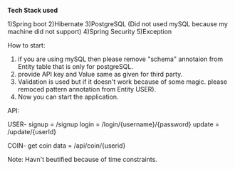 **Tech Stack used**

1)Spring boot
2)Hibernate
3)PostgreSQL (Did not used mySQL because my machine did not support)
4)Spring Security 
5)Exception 

How to start:
1) if you are using mySQL then please remove "schema" annotaion from Entity table that is only for postgreSQL.
2) provide API key and Value same as given for third party.
3) Validation is used but if it doesn't work because of some magic. please remoced pattern annotation from Entity USER).
4) Now you can start the application.

API:

USER- 
signup = /signup
login = /login/{username}/{password}
update = /update/{userId}

COIN-
get coin data = /api/coin/{userid}


Note: Havn't beutified because of time constraints.


